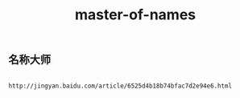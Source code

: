 ﻿---
layout: default
title: master-of-names
---
## 名称大师
```

http://jingyan.baidu.com/article/6525d4b18b74bfac7d2e94e6.html

```
